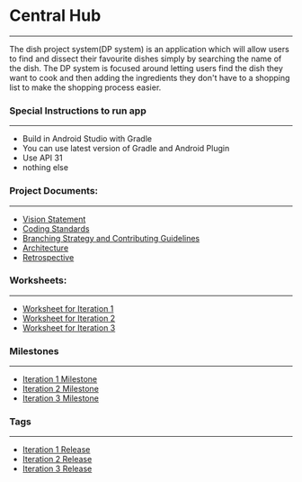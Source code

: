 # Central Hub
---
The dish project system(DP system) is an application which will allow users to find and dissect their favourite dishes simply by searching the name of the dish. The DP system is focused around letting users find the dish they want to cook and then adding the ingredients they don't have to a shopping list to make the shopping process easier.

### Special Instructions to run app
---
- Build in Android Studio with Gradle
- You can use latest version of Gradle and Android Plugin 
- Use API 31
- nothing else
### Project Documents:
---

- [Vision Statement](https://code.cs.umanitoba.ca/winter-2022-a02/group-4/dish-project/-/blob/main/VisionStatment.md)
- [Coding Standards](https://code.cs.umanitoba.ca/winter-2022-a02/group-4/dish-project/-/blob/main/CodingStandards.md)
- [Branching Strategy and Contributing Guidelines](https://code.cs.umanitoba.ca/winter-2022-a02/group-4/dish-project/-/blob/main/ContributingGuidelines.md)
- [Architecture](https://code.cs.umanitoba.ca/winter-2022-a02/group-4/dish-project/-/blob/main/ARCHITECTURE.md)
- [Retrospective](https://code.cs.umanitoba.ca/winter-2022-a02/group-4/dish-project/-/blob/main/RETROSPECTIVE.md)


### Worksheets:
---

- [Worksheet for Iteration 1](https://code.cs.umanitoba.ca/winter-2022-a02/group-4/dish-project/-/blob/main/i1_worksheet.md)
- [Worksheet for Iteration 2](https://code.cs.umanitoba.ca/winter-2022-a02/group-4/dish-project/-/blob/main/i2_worksheet.md)
- [Worksheet for Iteration 3](https://code.cs.umanitoba.ca/winter-2022-a02/group-4/dish-project/-/blob/main/i3_worksheet.md)

### Milestones
---
- [Iteration 1 Milestone](https://code.cs.umanitoba.ca/winter-2022-a02/group-4/dish-project/-/milestones/1#tab-issues)
- [Iteration 2 Milestone](https://code.cs.umanitoba.ca/winter-2022-a02/group-4/dish-project/-/milestones/2#tab-issues)
- [Iteration 3 Milestone](https://code.cs.umanitoba.ca/winter-2022-a02/group-4/dish-project/-/milestones/3#tab-issues)

### Tags
---
- [Iteration 1 Release](https://code.cs.umanitoba.ca/winter-2022-a02/group-4/dish-project/-/tags/Iteration1)
- [Iteration 2 Release](https://code.cs.umanitoba.ca/winter-2022-a02/group-4/dish-project/-/tags/Iteration2)
- [Iteration 3 Release](https://code.cs.umanitoba.ca/winter-2022-a02/group-4/dish-project/-/tags/Iteration3)
